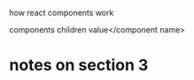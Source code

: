 how react components work

<components name = "compontents value">components children value</component name>

# notes on section 3
